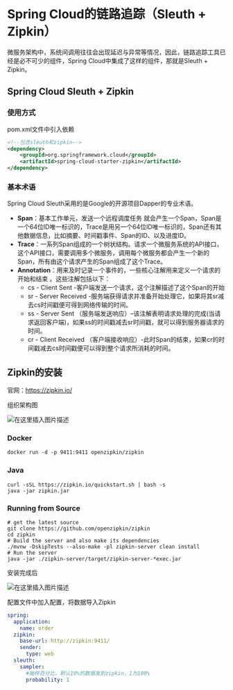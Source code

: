 ﻿---
tags: 
- 分布式微服务
---
# Spring Cloud的链路追踪（Sleuth + Zipkin）

​	微服务架构中，系统间调用往往会出现延迟与异常等情况，因此，链路追踪工具已经是必不可少的组件，Spring Cloud中集成了这样的组件，那就是Sleuth + Zipkin。

## Spring Cloud Sleuth + Zipkin

### 使用方式

pom.xml文件中引入依赖

```xml
<!--包含sleuth和zipkin-->
<dependency>
    <groupId>org.springframework.cloud</groupId>
    <artifactId>spring-cloud-starter-zipkin</artifactId>
</dependency>
```

### 基本术语

Spring Cloud Sleuth采用的是Google的开源项目Dapper的专业术语。

- **Span**：基本工作单元，发送一个远程调度任务 就会产生一个Span，Span是一个64位ID唯一标识的，Trace是用另一个64位ID唯一标识的，Span还有其他数据信息，比如摘要、时间戳事件、Span的ID、以及进度ID。
- **Trace**：一系列Span组成的一个树状结构。请求一个微服务系统的API接口，这个API接口，需要调用多个微服务，调用每个微服务都会产生一个新的Span，所有由这个请求产生的Span组成了这个Trace。
- **Annotation**：用来及时记录一个事件的，一些核心注解用来定义一个请求的开始和结束 。这些注解包括以下：
  - cs - Client Sent -客户端发送一个请求，这个注解描述了这个Span的开始
  - sr - Server Received -服务端获得请求并准备开始处理它，如果将其sr减去cs时间戳便可得到网络传输的时间。
  - ss - Server Sent （服务端发送响应）–该注解表明请求处理的完成(当请求返回客户端)，如果ss的时间戳减去sr时间戳，就可以得到服务器请求的时间。
  - cr - Client Received （客户端接收响应）-此时Span的结束，如果cr的时间戳减去cs时间戳便可以得到整个请求所消耗的时间。

## Zipkin的安装

官网：https://zipkin.io/

组织架构图

![在这里插入图片描述](https://img-blog.csdnimg.cn/20190221142813728.png?x-oss-process=image/watermark,type_ZmFuZ3poZW5naGVpdGk,shadow_10,text_aHR0cHM6Ly9ibG9nLmNzZG4ubmV0L3UwMTE0MjgyNzQ=,size_16,color_FFFFFF,t_70)

### Docker

```dockerfile
docker run -d -p 9411:9411 openzipkin/zipkin
```

### Java

```
curl -sSL https://zipkin.io/quickstart.sh | bash -s
java -jar zipkin.jar
```

### Running from Source

```shell
# get the latest source
git clone https://github.com/openzipkin/zipkin
cd zipkin
# Build the server and also make its dependencies
./mvnw -DskipTests --also-make -pl zipkin-server clean install
# Run the server
java -jar ./zipkin-server/target/zipkin-server-*exec.jar
```

安装完成后

![在这里插入图片描述](https://img-blog.csdnimg.cn/20190221142822293.png?x-oss-process=image/watermark,type_ZmFuZ3poZW5naGVpdGk,shadow_10,text_aHR0cHM6Ly9ibG9nLmNzZG4ubmV0L3UwMTE0MjgyNzQ=,size_16,color_FFFFFF,t_70)

配置文件中加入配置，将数据导入Zipkin

```yaml
spring:
  application:
    name: order
  zipkin:
    base-url: http://zipkin:9411/
    sender:
      type: web
  sleuth:
    sampler:
      #抽样百分比，默认10%的数据发到zipkin，1为100%
      probability: 1
```








































































